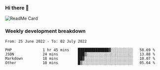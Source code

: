 ### Hi there 👋

<!--
**itzcy/itzcy** is a ✨ _special_ ✨ repository because its `README.md` (this file) appears on your GitHub profile.

Here are some ideas to get you started:

- 🔭 I’m currently working on ...
- 🌱 I’m currently learning ...
- 👯 I’m looking to collaborate on ...
- 🤔 I’m looking for help with ...
- 💬 Ask me about ...
- 📫 How to reach me: ...
- 😄 Pronouns: ...
- ⚡ Fun fact: ...
-->
![ReadMe Card](https://github-readme-stats.vercel.app/api?username=itzcy&show_icons=true&title_color=2d3198&icon_color=797cb8&text_color=24292e&bg_color=f6f8fa)

### Weekly development breakdown
<!--START_SECTION:waka-->

```text
From: 25 June 2022 - To: 02 July 2022

PHP              1 hr 45 mins    ██████████████▓░░░░░░░░░░   58.69 %
JSON             24 mins         ███▒░░░░░░░░░░░░░░░░░░░░░   13.88 %
Markdown         18 mins         ██▓░░░░░░░░░░░░░░░░░░░░░░   10.07 %
Other            10 mins         █▒░░░░░░░░░░░░░░░░░░░░░░░   05.64 %
```

<!--END_SECTION:waka-->

